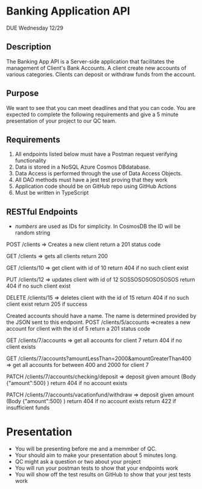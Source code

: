 # Banking Application API
DUE Wednesday 12/29

## Description

   The Banking App API is a Server-side application that facilitates the management of Client's Bank Accounts. A client create new accounts of various categories. Clients can deposit or withdraw funds from the account.
	
## Purpose

   We want to see that you can meet deadlines and that you can code. You are expected to complete the following requirements and give a 5 minute presentation of your project to our QC team.

## Requirements
1. All endpoints listed below must have a Postman request verifying functionality
2. Data is stored in a NoSQL Azure Cosmos DBdatabase.
3. Data Access is performed through the use of Data Access Objects.
4. All DAO methods must have a jest test proving that they work
5. Application code should be on GitHub repo using GitHub Actions
6. Must be written in TypeScript

## RESTful Endpoints
- *numbers* are used as IDs for simplicity. In CosmosDB the ID will be random string

POST /clients => Creates a new client
	return a 201 status code

GET /clients => gets all clients
	return 200

GET /clients/10 => get client with id of 10
	return 404 if no such client exist

PUT /clients/12 => updates client with id of 12	SOSSOSOSOSOSOSOS
	return 404 if no such client exist

DELETE /clients/15 => deletes client with the id of 15
	return 404 if no such client exist
	return 205 if success

Created accounts should have a name. The name is determined provided by the JSON sent to this endpoint. 
POST /clients/5/accounts =>creates a new account for client with the id of 5
	return a 201 status code

GET /clients/7/accounts => get all accounts for client 7
	return 404 if no client exists

GET /clients/7/accounts?amountLessThan=2000&amountGreaterThan400 => get all accounts for between 400 and 2000 for client 7

PATCH /clients/7/accounts/checking/deposit => deposit given amount (Body {"amount":500} )
	return 404 if no account exists

PATCH /clients/7/accounts/vacationfund/withdraw => deposit given amount (Body {"amount":500} )
	return 404 if no account exists
	return 422 if insufficient funds

# Presentation
- You will be presenting before me and a memmber of QC.
- Your should aim to make your presentation about 5 minutes long.
- QC might ask a question or two about your project
- You will run your postman tests to show that your endpoints work
- You will show off the test results on GitHub to show that your jest tests work
